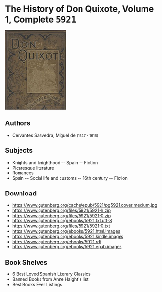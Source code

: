 # The History of Don Quixote, Volume 1, Complete <kbd>5921</kbd>

![](./cover.medium.jpg "")

## Authors


 - Cervantes Saavedra, Miguel de <small>(1547 - 1616)</small>

## Subjects


 - Knights and knighthood -- Spain -- Fiction
 - Picaresque literature
 - Romances
 - Spain -- Social life and customs -- 16th century -- Fiction

## Download


 - https://www.gutenberg.org/cache/epub/5921/pg5921.cover.medium.jpg
 - https://www.gutenberg.org/files/5921/5921-h.zip
 - https://www.gutenberg.org/files/5921/5921-0.zip
 - https://www.gutenberg.org/ebooks/5921.txt.utf-8
 - https://www.gutenberg.org/files/5921/5921-0.txt
 - https://www.gutenberg.org/ebooks/5921.html.images
 - https://www.gutenberg.org/ebooks/5921.kindle.images
 - https://www.gutenberg.org/ebooks/5921.rdf
 - https://www.gutenberg.org/ebooks/5921.epub.images

## Book Shelves


 - 6 Best Loved Spanish Literary Classics
 - Banned Books from Anne Haight's list
 - Best Books Ever Listings

